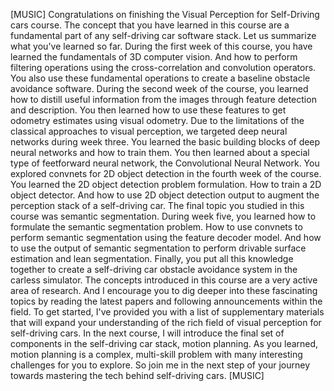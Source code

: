 [MUSIC] Congratulations on finishing the Visual Perception for Self-Driving cars course. The concept that you have learned in this course are a fundamental part of any self-driving car software stack. Let us summarize what you've learned so far. During the first week of this course, you have learned the fundamentals of 3D computer vision. And how to perform filtering operations using the cross-correlation and convolution operators. You also use these fundamental operations to create a baseline obstacle avoidance software. During the second week of the course, you learned how to distill useful information from the images through feature detection and description. You then learned how to use these features to get odometry estimates using visual odometry. Due to the limitations of the classical approaches to visual perception, we targeted deep neural networks during week three. You learned the basic building blocks of deep neural networks and how to train them. You then learned about a special type of feetforward neural network, the Convolutional Neural Network. You explored convnets for 2D object detection in the fourth week of the course. You learned the 2D object detection problem formulation. How to train a 2D object detector. And how to use 2D object detection output to augment the perception stack of a self-driving car. The final topic you studied in this course was semantic segmentation. During week five, you learned how to formulate the semantic segmentation problem. How to use convnets to perform semantic segmentation using the feature decoder model. And how to use the output of semantic segmentation to perform drivable surface estimation and lean segmentation. Finally, you put all this knowledge together to create a self-driving car obstacle avoidance system in the carless simulator. The concepts introduced in this course are a very active area of research. And I encourage you to dig deeper into these fascinating topics by reading the latest papers and following announcements within the field. To get started, I've provided you with a list of supplementary materials that will expand your understanding of the rich field of visual perception for self-driving cars. In the next course, I will introduce the final set of components in the self-driving car stack, motion planning. As you learned, motion planning is a complex, multi-skill problem with many interesting challenges for you to explore. So join me in the next step of your journey towards mastering the tech behind self-driving cars. [MUSIC]